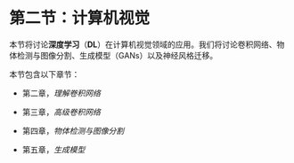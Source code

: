 # 第二节：计算机视觉

本节将讨论**深度学习**（**DL**）在计算机视觉领域的应用。我们将讨论卷积网络、物体检测与图像分割、生成模型（GANs）以及神经风格迁移。

本节包含以下章节：

+   第二章，*理解卷积网络*

+   第三章，*高级卷积网络*

+   第四章，*物体检测与图像分割*

+   第五章，*生成模型*
